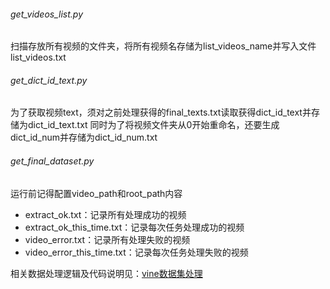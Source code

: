 ###### get_videos_list.py
扫描存放所有视频的文件夹，将所有视频名存储为list_videos_name并写入文件list_videos.txt
###### get_dict_id_text.py
为了获取视频text，须对之前处理获得的final_texts.txt读取获得dict_id_text并存储为dict_id_text.txt
同时为了将视频文件夹从0开始重命名，还要生成dict_id_num并存储为dict_id_num.txt
###### get_final_dataset.py
运行前记得配置video_path和root_path内容

- extract_ok.txt：记录所有处理成功的视频
- extract_ok_this_time.txt：记录每次任务处理成功的视频
- video_error.txt：记录所有处理失败的视频
- video_error_this_time.txt：记录每次任务处理失败的视频

相关数据处理逻辑及代码说明见：[vine数据集处理](https://hodgeli.github.io/2017/11/30/handle-tag/ "blog")